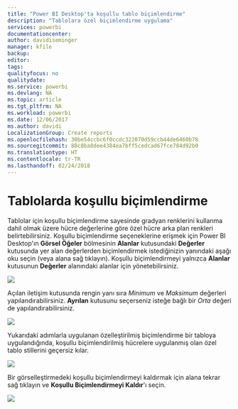 ```yaml
---
title: "Power BI Desktop'ta koşullu tablo biçimlendirme"
description: "Tablolara özel biçimlendirme uygulama"
services: powerbi
documentationcenter: 
author: davidiseminger
manager: kfile
backup: 
editor: 
tags: 
qualityfocus: no
qualitydate: 
ms.service: powerbi
ms.devlang: NA
ms.topic: article
ms.tgt_pltfrm: NA
ms.workload: powerbi
ms.date: 12/06/2017
ms.author: davidi
LocalizationGroup: Create reports
ms.openlocfilehash: 30be54ccbc6f0ccdc322070d59ccb44de6460b78
ms.sourcegitcommit: 88c8ba8dee4384ea7bff5cedcad67fce784d92b0
ms.translationtype: HT
ms.contentlocale: tr-TR
ms.lasthandoff: 02/24/2018
---
```

# <a name="conditional-formatting-in-tables"></a>Tablolarda koşullu biçimlendirme
Tablolar için koşullu biçimlendirme sayesinde gradyan renklerini kullanma dahil olmak üzere hücre değerlerine göre özel hücre arka plan renkleri belirtebilirsiniz. Koşullu biçimlendirme seçeneklerine erişmek için Power BI Desktop'ın **Görsel Öğeler** bölmesinin **Alanlar** kutusundaki **Değerler** kutusunda yer alan değerlerden biçimlendirmek istediğinizin yanındaki aşağı oku seçin (veya alana sağ tıklayın). Koşullu biçimlendirmeyi yalnızca **Alanlar** kutusunun **Değerler** alanındaki alanlar için yönetebilirsiniz.

![](media/desktop-conditional-table-formatting/table-formatting_1.png)

Açılan iletişim kutusunda rengin yanı sıra *Minimum* ve *Maksimum* değerleri yapılandırabilirsiniz. **Ayrılan** kutusunu seçerseniz isteğe bağlı bir *Orta* değeri de yapılandırabilirsiniz.

![](media/desktop-conditional-table-formatting/table-formatting_2.png)

Yukarıdaki adımlarla uygulanan özelleştirilmiş biçimlendirme bir tabloya uygulandığında, koşullu biçimlendirilmiş hücrelere uygulanmış olan özel tablo stillerini geçersiz kılar.

![](media/desktop-conditional-table-formatting/table-formatting_3.png)

Bir görselleştirmedeki koşullu biçimlendirmeyi kaldırmak için alana tekrar sağ tıklayın ve **Koşullu Biçimlendirmeyi Kaldır**'ı seçin.

![](media/desktop-conditional-table-formatting/table-formatting_4.png)

